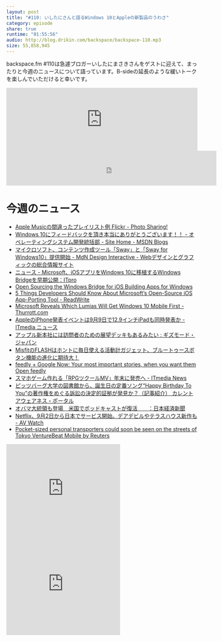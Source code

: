 ```yaml
---
layout: post
title: "#110: いしたにさんと語るWindows 10とAppleの新製品のうわさ"
category: episode
share: true
runtime: "01:55:56"
audio: http://blog.drikin.com/backspace/backspace-110.mp3
size: 55,858,945
---
```


backspace.fm #110は急遽ブロガーいしたにまさきさんをゲストに迎えて、まったりと今週のニュースについて語っています。B-sideの延長のような緩いトークを楽しんでいただけると幸いです。

<iframe width="100%" height="166" scrolling="no" frameborder="no" src="https://w.soundcloud.com/player/?url=https%3A//api.soundcloud.com/tracks/218563238&amp;color=ff5500&amp;auto_play=false&amp;hide_related=false&amp;show_comments=true&amp;show_user=true&amp;show_reposts=false"></iframe>

<iframe src="http://backspace.fm/subscribes.html" width="110%" height="92" scrolling="no" frameborder="0"></iframe>

# 今週のニュース

- [Apple Musicの間違ったプレイリスト例  Flickr - Photo Sharing!](https://www.flickr.com/photos/drikin/19799411923/in/dateposted/)
- [Windows 10にフィードバックを頂き本当にありがとうございます！！ - オペレーティングシステム開発統括部 - Site Home - MSDN Blogs](http://blogs.msdn.com/b/jpwin/archive/2015/08/07/windows-10.aspx)
- [マイクロソフト、コンテンツ作成ツール「Sway」と「Sway for Windows10」提供開始 - MdN Design Interactive - Webデザインとグラフィックの総合情報サイト](http://www.mdn.co.jp/di/newstopics/42072/)
- [ニュース - Microsoft、iOSアプリをWindows 10に移植するWindows Bridgeを早期公開：ITpro](http://itpro.nikkeibp.co.jp/atcl/news/15/080702608/)
- [Open Sourcing the Windows Bridge for iOS  Building Apps for Windows](http://blogs.windows.com/buildingapps/2015/08/06/open-sourcing-the-windows-bridge-for-ios/)
- [5 Things Developers Should Know About Microsoft’s Open-Source iOS App-Porting Tool - ReadWrite](http://readwrite.com/2015/08/06/windows-bridge-ios-microsoft-developers-porting-apps?_escaped_fragment_=)
- [Microsoft Reveals Which Lumias Will Get Windows 10 Mobile First - Thurrott.com](https://www.thurrott.com/mobile/windows-phone/5024/microsoft-reveals-which-lumias-will-get-windows-10-mobile-first)
- [AppleのiPhone発表イベントは9月9日で12.9インチiPadも同時発表か - ITmedia ニュース](http://www.itmedia.co.jp/news/articles/1508/08/news019.html)
- [アップル新本社には訪問者のための展望デッキもあるみたい : ギズモード・ジャパン](http://www.gizmodo.jp/2015/08/post_17844.html)
- [MisfitのFLASHはホントに毎日使える活動計ガジェット、ブルートゥースボタン機能の進化に期待大！](http://mitaimon.cocolog-nifty.com/blog/2015/07/misfit_flash.html)
- [feedly + Google Now: Your most important stories, when you want them  Open feedly](http://blog.feedly.com/2015/08/05/feedly-google-now-your-most-important-stories-when-you-want-them/)
- [スマホゲーム作れる「RPGツクールMV」年末に発売へ - ITmedia News](http://www.itmedia.co.jp/news/articles/1508/07/news143.html)
- [ピッツバーグ大学の図書館から、誕生日の定番ソング“Happy Birthday To You”の著作権をめぐる訴訟の決定的証拠が発見か？（記事紹介）  カレントアウェアネス・ポータル](http://current.ndl.go.jp/node/29074)
- [オバマ大統領も登場　米国でポッドキャストが復活　　：日本経済新聞](http://www.nikkei.com/article/DGXMZO90065180T00C15A8000000/)
- [Netflix、9月2日から日本でサービス開始。デアデビルやテラスハウス新作も - AV Watch](http://av.watch.impress.co.jp/docs/news/20150804_714781.html)
- [Pocket-sized personal transporters could soon be seen on the streets of Tokyo  VentureBeat  Mobile  by Reuters](http://venturebeat.com/2015/08/07/pocket-sized-personal-transporters-could-soon-be-seen-on-the-streets-of-tokyo/)

<iframe src="http://rcm-fe.amazon-adsystem.com/e/cm?t=driftking-22&o=9&p=12&l=bn1&mode=videogames-jp&browse=637394&fc1=000000&lt1=_blank&lc1=3366FF&bg1=FFFFFF&f=ifr" marginwidth="0" marginheight="0" width="300" height="252" border="0" frameborder="0" style="border:none;" scrolling="no"></iframe>
<iframe src="http://rcm-fe.amazon-adsystem.com/e/cm?t=driftking-22&o=9&p=12&l=bn1&mode=computers-jp&browse=2127211090&fc1=000000&lt1=_blank&lc1=3366FF&bg1=FFFFFF&f=ifr" marginwidth="0" marginheight="0" width="300" height="252" border="0" frameborder="0" style="border:none;" scrolling="no"></iframe>
